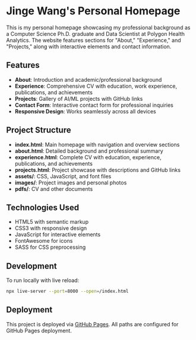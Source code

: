 # Jinge Wang's Personal Homepage

This is my personal homepage showcasing my professional background as a Computer Science Ph.D. graduate and Data Scientist at Polygon Health Analytics. The website features sections for "About," "Experience," and "Projects," along with interactive elements and contact information.

## Features

- **About**: Introduction and academic/professional background
- **Experience**: Comprehensive CV with education, work experience, publications, and achievements
- **Projects**: Gallery of AI/ML projects with GitHub links
- **Contact Form**: Interactive contact form for professional inquiries
- **Responsive Design**: Works seamlessly across all devices

## Project Structure

- **index.html**: Main homepage with navigation and overview sections
- **about.html**: Detailed background and professional summary
- **experience.html**: Complete CV with education, experience, publications, and achievements
- **projects.html**: Project showcase with descriptions and GitHub links
- **assets/**: CSS, JavaScript, and font files
- **images/**: Project images and personal photos
- **pdfs/**: CV and other documents

## Technologies Used

- HTML5 with semantic markup
- CSS3 with responsive design
- JavaScript for interactive elements
- FontAwesome for icons
- SASS for CSS preprocessing

## Development

To run locally with live reload:
```bash
npx live-server --port=8000 --open=/index.html
```

## Deployment

This project is deployed via [GitHub Pages](https://pages.github.com/). All paths are configured for GitHub Pages deployment.